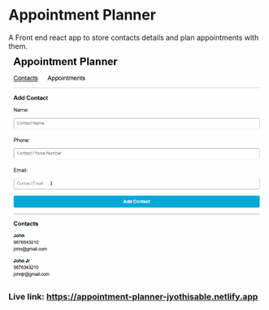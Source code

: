 # Appointment Planner
A Front end react app to store contacts details and plan appointments with them.

<img src="/assets/Appointment-planner.gif.gif" width="500"/>

### Live link: https://appointment-planner-jyothisable.netlify.app
